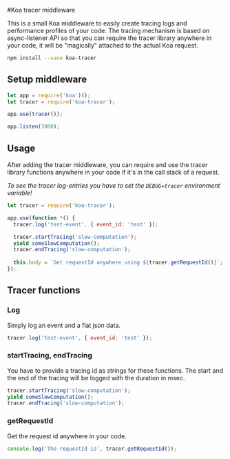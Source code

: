 #Koa tracer middleware

This is a small Koa middleware to easily create tracing logs and performance profiles of your code. The tracing mechanism is based on async-listener API so that you can require the tracer library anywhere in your code, it will be "magically" attached to the actual Koa request.

```bash
npm install --save koa-tracer
```

## Setup middleware
 
```javascript
let app = require('koa')();
let tracer = require('koa-tracer');

app.use(tracer());

app.listen(3000);
```

## Usage
After adding the tracer middleware, you can require and use the tracer library functions anywhere in your code if it's in the call stack of a request.

*To see the tracer log-entries you have to set the `DEBUG=tracer` environment variable!* 

```javascript
let tracer = require('koa-tracer');

app.use(function *() {
  tracer.log('test-event', { event_id: 'test' });

  tracer.startTracing('slow-computation');
  yield someSlowComputation();
  tracer.endTracing('slow-computation');
  
  this.body = `Get requestId anywhere using ${tracer.getRequestId()}`;
});
```

## Tracer functions

### Log
Simply log an event and a flat json data.

```javascript
tracer.log('test-event', { event_id: 'test' });
```

### startTracing, endTracing
You have to provide a tracing id as strings for these functions. The start and the end of the tracing will be logged with the duration in msec.
 
```javascript
tracer.startTracing('slow-computation');
yield someSlowComputation();
tracer.endTracing('slow-computation');
```

### getRequestId
Get the request id anywhere in your code. 

```javascript
console.log('The requestId is', tracer.getRequestId());
```
